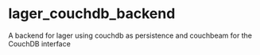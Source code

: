 lager_couchdb_backend
=====================

A backend for lager using couchdb as persistence and couchbeam for the CouchDB interface